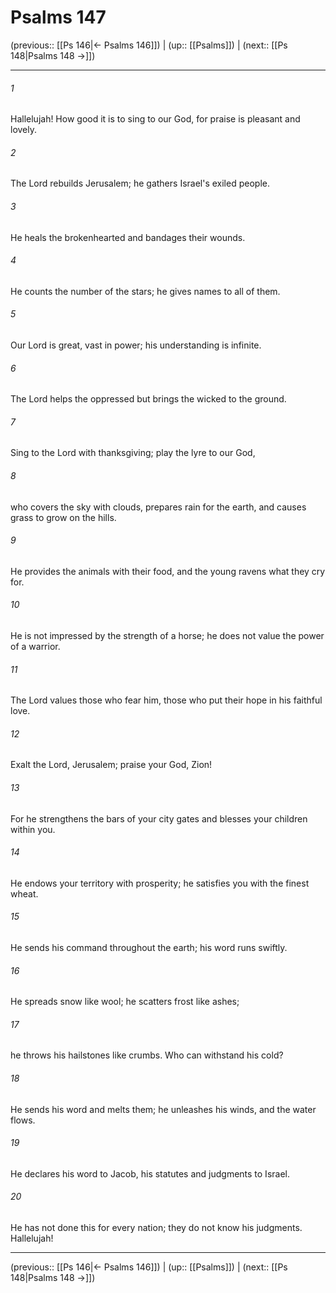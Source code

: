 # Psalms 147

(previous:: [[Ps 146|← Psalms 146]]) | (up:: [[Psalms]]) | (next:: [[Ps 148|Psalms 148 →]])

***


###### 1 
Hallelujah! How good it is to sing to our God, for praise is pleasant and lovely. 

###### 2 
The Lord rebuilds Jerusalem; he gathers Israel's exiled people. 

###### 3 
He heals the brokenhearted and bandages their wounds. 

###### 4 
He counts the number of the stars; he gives names to all of them. 

###### 5 
Our Lord is great, vast in power; his understanding is infinite. 

###### 6 
The Lord helps the oppressed but brings the wicked to the ground. 

###### 7 
Sing to the Lord with thanksgiving; play the lyre to our God, 

###### 8 
who covers the sky with clouds, prepares rain for the earth, and causes grass to grow on the hills. 

###### 9 
He provides the animals with their food, and the young ravens what they cry for. 

###### 10 
He is not impressed by the strength of a horse; he does not value the power of a warrior. 

###### 11 
The Lord values those who fear him, those who put their hope in his faithful love. 

###### 12 
Exalt the Lord, Jerusalem; praise your God, Zion! 

###### 13 
For he strengthens the bars of your city gates and blesses your children within you. 

###### 14 
He endows your territory with prosperity; he satisfies you with the finest wheat. 

###### 15 
He sends his command throughout the earth; his word runs swiftly. 

###### 16 
He spreads snow like wool; he scatters frost like ashes; 

###### 17 
he throws his hailstones like crumbs. Who can withstand his cold? 

###### 18 
He sends his word and melts them; he unleashes his winds, and the water flows. 

###### 19 
He declares his word to Jacob, his statutes and judgments to Israel. 

###### 20 
He has not done this for every nation; they do not know his judgments. Hallelujah!

***

(previous:: [[Ps 146|← Psalms 146]]) | (up:: [[Psalms]]) | (next:: [[Ps 148|Psalms 148 →]])

